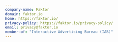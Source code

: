 ```yaml
---
company-name: Faktor
domain: faktor.io
home: https://faktor.io/
privacy-policy: https://faktor.io/privacy-policy/
email: privacy@faktor.io
member-of: "Interactive Advertising Bureau (IAB)"
---
```




